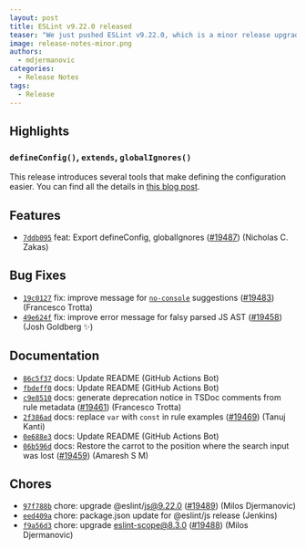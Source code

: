 ```yaml
---
layout: post
title: ESLint v9.22.0 released
teaser: "We just pushed ESLint v9.22.0, which is a minor release upgrade of ESLint. This release adds some new features and fixes several bugs found in the previous release."
image: release-notes-minor.png
authors:
  - mdjermanovic
categories:
  - Release Notes
tags:
  - Release
---
```




## Highlights

### `defineConfig()`, `extends`, `globalIgnores()`

This release introduces several tools that make defining the configuration easier. You can find all the details in [this blog post](/blog/2025/03/flat-config-extends-define-config-global-ignores/).


## Features


* [`7ddb095`](https://github.com/eslint/eslint/commit/7ddb095419203d0efc883a6b3fdd3ac20128400a) feat: Export defineConfig, globalIgnores ([#19487](https://github.com/eslint/eslint/issues/19487)) (Nicholas C. Zakas)






## Bug Fixes


* [`19c0127`](https://github.com/eslint/eslint/commit/19c0127e79c37dba8d389733024be7326e540767) fix: improve message for [`no-console`](/docs/rules/no-console) suggestions ([#19483](https://github.com/eslint/eslint/issues/19483)) (Francesco Trotta)
* [`49e624f`](https://github.com/eslint/eslint/commit/49e624f4a02e03762232cce2047febb36b1bcf4c) fix: improve error message for falsy parsed JS AST ([#19458](https://github.com/eslint/eslint/issues/19458)) (Josh Goldberg ✨)




## Documentation


* [`86c5f37`](https://github.com/eslint/eslint/commit/86c5f37bc7300157d9f19b633197135d2a7a2645) docs: Update README (GitHub Actions Bot)
* [`fbdeff0`](https://github.com/eslint/eslint/commit/fbdeff08f3bf4edd7f686af91d9ac0ed6e295080) docs: Update README (GitHub Actions Bot)
* [`c9e8510`](https://github.com/eslint/eslint/commit/c9e85105300069f4aa60526ca2de4d67d1eebe1d) docs: generate deprecation notice in TSDoc comments from rule metadata ([#19461](https://github.com/eslint/eslint/issues/19461)) (Francesco Trotta)
* [`2f386ad`](https://github.com/eslint/eslint/commit/2f386ad203a672832c91e72c285a25bd64d48d9d) docs: replace `var` with `const` in rule examples ([#19469](https://github.com/eslint/eslint/issues/19469)) (Tanuj Kanti)
* [`0e688e3`](https://github.com/eslint/eslint/commit/0e688e3a0d53bad991d2b4ae3bda926cc29bd54b) docs: Update README (GitHub Actions Bot)
* [`06b596d`](https://github.com/eslint/eslint/commit/06b596d221a2b4af644824bd10e0194e7237b6f2) docs: Restore the carrot to the position where the search input was lost ([#19459](https://github.com/eslint/eslint/issues/19459)) (Amaresh  S M)








## Chores


* [`97f788b`](https://github.com/eslint/eslint/commit/97f788b02e5742445887b4499a6dba9abb879a79) chore: upgrade @eslint/js@9.22.0 ([#19489](https://github.com/eslint/eslint/issues/19489)) (Milos Djermanovic)
* [`eed409a`](https://github.com/eslint/eslint/commit/eed409a64bfe2ae1123086aaf1652c8124e49b7c) chore: package.json update for @eslint/js release (Jenkins)
* [`f9a56d3`](https://github.com/eslint/eslint/commit/f9a56d337881300c94093e38804ba929ee09f7e9) chore: upgrade eslint-scope@8.3.0 ([#19488](https://github.com/eslint/eslint/issues/19488)) (Milos Djermanovic)


